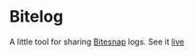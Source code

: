 # Bitelog

A little tool for sharing [Bitesnap](https://getbitesnap.com/) logs. See it [live](https://nezaj.github.io/web-bitelog/)
